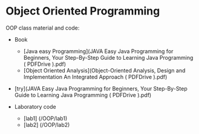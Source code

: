 # Object Oriented Programming 

OOP class material and code:

- Book
   - [Java easy Programming](JAVA Easy Java Programming for Beginners, Your Step-By-Step Guide to Learning Java Programming ( PDFDrive ).pdf)
   - [Object Oriented Analysis](Object-Oriented Analysis, Design and Implementation An Integrated Approach ( PDFDrive ).pdf) 
- [try](JAVA Easy Java Programming for Beginners, Your Step-By-Step Guide to Learning Java Programming ( PDFDrive ).pdf)
   
- Laboratory code
  	- [lab1] (/OOP/lab1)
  	- [lab2] (/OOP/lab2)